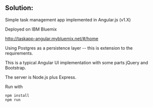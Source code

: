 ## Solution:

Simple task management app implemented in Angular.js (v1.X)

Deployed on IBM Bluemix

http://taskapp-angular.mybluemix.net/#/home

Using Postgres as a persistence layer -- this is extension to the requirements.

This is a typical Angular UI implementation with some parts jQuery and Bootstrap.

The server is Node.js plus Express. 

Run with

    npm install
    npm run
    
    
